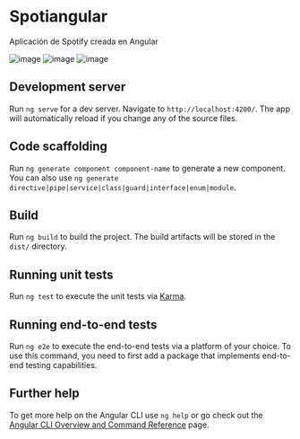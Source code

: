 # Spotiangular

Aplicación de Spotify creada en Angular

![image](https://user-images.githubusercontent.com/51381732/151443249-07baa8da-2522-46e9-9447-a1a317247a3a.png)
![image](https://user-images.githubusercontent.com/51381732/151443310-9828149d-f4d9-4bf5-82b8-320266fd3d7a.png)
![image](https://user-images.githubusercontent.com/51381732/151443326-51ffd162-a42c-4acf-80bb-0008a4d75e30.png)




## Development server

Run `ng serve` for a dev server. Navigate to `http://localhost:4200/`. The app will automatically reload if you change any of the source files.

## Code scaffolding

Run `ng generate component component-name` to generate a new component. You can also use `ng generate directive|pipe|service|class|guard|interface|enum|module`.

## Build

Run `ng build` to build the project. The build artifacts will be stored in the `dist/` directory.

## Running unit tests

Run `ng test` to execute the unit tests via [Karma](https://karma-runner.github.io).

## Running end-to-end tests

Run `ng e2e` to execute the end-to-end tests via a platform of your choice. To use this command, you need to first add a package that implements end-to-end testing capabilities.

## Further help

To get more help on the Angular CLI use `ng help` or go check out the [Angular CLI Overview and Command Reference](https://angular.io/cli) page.
